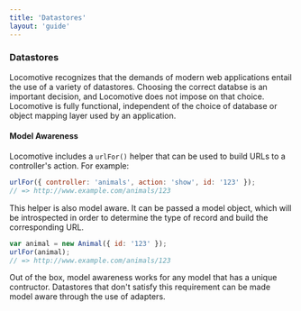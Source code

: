 ```yaml
---
title: 'Datastores'
layout: 'guide'
---
```


### Datastores

Locomotive recognizes that the demands of modern web applications entail the
use of a variety of datastores.  Choosing the correct databse is an important
decision, and Locomotive does not impose on that choice.  Locomotive is fully
functional, independent of the choice of database or object mapping layer used
by an application.

#### Model Awareness

Locomotive includes a `urlFor()` helper that can be used to build URLs to a
controller's action.  For example:

```javascript
urlFor({ controller: 'animals', action: 'show', id: '123' });
// => http://www.example.com/animals/123
```

This helper is also model aware.  It can be passed a model object, which will be
introspected in order to determine the type of record and build the
corresponding URL.

```javascript
var animal = new Animal({ id: '123' });
urlFor(animal);
// => http://www.example.com/animals/123
```

Out of the box, model awareness works for any model that has a unique contructor.
Datastores that don't satisfy this requirement can be made model aware through
the use of adapters.
